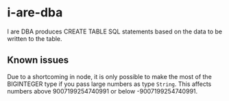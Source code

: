 # i-are-dba

I are DBA produces CREATE TABLE SQL statements based on the data to be written to the table. 

## Known issues

Due to a shortcoming in node, it is only possible to make the most of the BIGINTEGER type if you pass large numbers as type `String`. This affects numbers above 9007199254740991 or below -9007199254740991.
